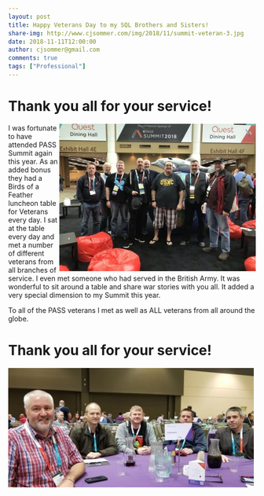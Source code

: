 ```yaml
---
layout: post
title: Happy Veterans Day to my SQL Brothers and Sisters!
share-img: http://www.cjsommer.com/img/2018/11/summit-veteran-3.jpg
date: 2018-11-11T12:00:00
author: cjsommer@gmail.com
comments: true
tags: ["Professional"]
---
```

# Thank you all for your service! #

<img src="/img/2018/11/summit-veteran-3.jpg" alt="PASS Veterans" align="right">

I was fortunate to have attended PASS Summit again this year. As an added bonus they had a Birds of a Feather luncheon table for Veterans every day. I sat at the table every day and met a number of different veterans from all branches of service. I even met someone who had served in the British Army. It was wonderful to sit around a table and share war stories with you all. It added a very special dimension to my Summit this year. 

To all of the PASS veterans I met as well as ALL veterans from all around the globe.

# Thank you all for your service! #

![Veterans Birds of a Feather](/img/2018/11/summit-veteran-2.jpg)